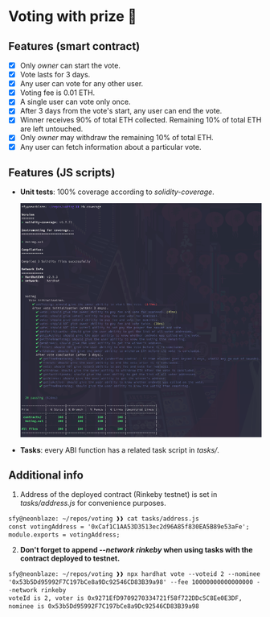 # Voting with prize 💫

## Features (smart contract)

- [x] Only *owner* can start the vote.
- [x] Vote lasts for 3 days.
- [x] Any user can vote for any other user.
- [x] Voting fee is 0.01 ETH.
- [x] A single user can vote only once.
- [x] After 3 days from the vote's start, any user can end the vote.
- [x] Winner receives 90% of total ETH collected. Remaining 10% of total ETH are left untouched.
- [x] Only *owner* may withdraw the remaining 10% of total ETH.
- [x] Any user can fetch information about a particular vote.

## Features (JS scripts)

- **Unit tests**: 100% coverage according to *solidity-coverage*.

  ![](coverage.png)

- **Tasks**: every ABI function has a related task script in *tasks/*.

## Additional info

1. Address of the deployed contract (Rinkeby testnet) is set in *tasks/address.js* for convenience purposes.

```
sfy@neonblaze: ~/repos/voting ❱❱ cat tasks/address.js
const votingAddress = '0xCaf1C1AA53D3513ec2d96A85f830EA5B89e53aFe';
module.exports = votingAddress;
```

2. **Don't forget to append _--network rinkeby_ when using tasks with the contract deployed to testnet.**

```
sfy@neonblaze: ~/repos/voting ❱❱ npx hardhat vote --voteid 2 --nominee '0x53b5Dd95992F7C197bCe8a9Dc92546CD83B39a98' --fee 10000000000000000 --network rinkeby
voteId is 2, voter is 0x9271EfD9709270334721f58f722DDc5C8Ee0E3DF, nominee is 0x53b5Dd95992F7C197bCe8a9Dc92546CD83B39a98
```
